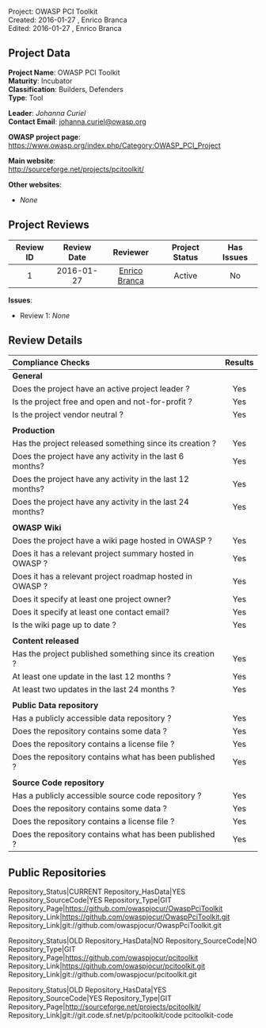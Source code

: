 Project:     OWASP PCI Toolkit  
Created:     2016-01-27 , Enrico Branca  
Edited:      2016-01-27 , Enrico Branca  


[//]: # (BE SURE THERE ARE NO EMPTY LINES BEFORE 'Project')  
[//]: # (end each line of the metadata with TWO spaces before the newline)  
[//]: # (insert TWO blank lines after the metadata)  
[//]: # (<ADD YOUR TEXT STARTING FROM HERE>)  


## Project Data  

**Project Name**: OWASP PCI Toolkit  
**Maturity**: Incubator  
**Classification**: Builders, Defenders  
**Type**: Tool  

**Leader**: *Johanna Curiel*  
**Contact Email**: <johanna.curiel@owasp.org>  


**OWASP project page**:  
<https://www.owasp.org/index.php/Category:OWASP_PCI_Project>

**Main website**:  
<http://sourceforge.net/projects/pcitoolkit/>

**Other websites**:  
- *None*

## Project Reviews  

| **Review ID** |   **Review Date**   |  **Reviewer**              |  **Project Status** |  **Has Issues**  |  
|:-------------:|:-------------------:|:--------------------------:|:-------------------:|:----------------:|  
| 1             | 2016-01-27          | [Enrico Branca][001]       |    Active          |     No           |  

[001]: ../lists/reviewers#enrico_branca

**Issues**:
- Review 1:  *None*


## Review Details  

|     **Compliance Checks**                                   |    **Results**     |
|:------------------------------------------------------------|:------------------:|
|     **General**                                             |                    |
| Does the project have an active project leader ?            |      Yes           |
| Is the project free and open and not-for-profit ?           |      Yes           |
| Is the project vendor neutral ?                             |      Yes           |
|                                                             |                    |
|     **Production**                                          |                    |
| Has the project released something since its creation ?     |      Yes           |
| Does the project have any activity in the last 6 months?    |      Yes           |
| Does the project have any activity in the last 12 months?   |      Yes           |
| Does the project have any activity in the last 24 months?   |      Yes           |
|                                                             |                    |
|     **OWASP Wiki**                                          |                    |
| Does the project have a wiki page hosted in OWASP ?         |      Yes           |
| Does it has a relevant project summary hosted in OWASP ?    |      Yes           |
| Does it has a relevant project roadmap hosted in OWASP ?    |      Yes           |
| Does it specify at least one project owner?                 |      Yes           |
| Does it specify at least one contact email?                 |      Yes           |
| Is the wiki page up to date ?                               |      Yes           |
|                                                             |                    |
|     **Content released**                                    |                    |
| Has the project published something since its creation ?    |      Yes           |
| At least one update in the last 12 months ?                 |      Yes           |
| At least two updates in the last 24 months ?                |      Yes           |
|                                                             |                    |
|     **Public Data repository**                              |                    |
| Has a publicly accessible data repository ?                 |      Yes           |
| Does the repository contains some data ?                    |      Yes           |
| Does the repository contains a license file ?               |      Yes           |
| Does the repository contains what has been published ?      |      Yes           |
|                                                             |                    |
|     **Source Code repository**                              |                    |
| Has a publicly accessible source code repository ?          |      Yes           |
| Does the repository contains some data ?                    |      Yes           |
| Does the repository contains a license file ?               |      Yes           |
| Does the repository contains what has been published ?      |      Yes           |



## Public Repositories  

Repository_Status|CURRENT
Repository_HasData|YES
Repository_SourceCode|YES
Repository_Type|GIT
Repository_Page|<https://github.com/owaspjocur/OwaspPciToolkit>
Repository_Link|<https://github.com/owaspjocur/OwaspPciToolkit.git>
Repository_Link|git://github.com/owaspjocur/OwaspPciToolkit.git

Repository_Status|OLD
Repository_HasData|NO
Repository_SourceCode|NO
Repository_Type|GIT
Repository_Page|<https://github.com/owaspjocur/pcitoolkit>
Repository_Link|<https://github.com/owaspjocur/pcitoolkit.git>
Repository_Link|git://github.com/owaspjocur/pcitoolkit.git

Repository_Status|OLD
Repository_HasData|YES
Repository_SourceCode|YES
Repository_Type|GIT
Repository_Page|<http://sourceforge.net/projects/pcitoolkit/>
Repository_Link|git://git.code.sf.net/p/pcitoolkit/code pcitoolkit-code


[//]: # (<STOP HERE - do not write anything after this point !!! >)
